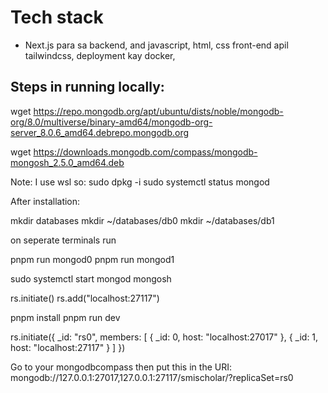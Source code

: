 # Tech stack
- Next.js para sa backend, and javascript, html, css front-end apil tailwindcss, deployment kay docker,

## Steps in running locally:
wget https://repo.mongodb.org/apt/ubuntu/dists/noble/mongodb-org/8.0/multiverse/binary-amd64/mongodb-org-server_8.0.6_amd64.debrepo.mongodb.org

wget https://downloads.mongodb.com/compass/mongodb-mongosh_2.5.0_amd64.deb

Note: 
I use wsl so:
sudo dpkg -i <filename>
sudo systemctl status mongod

After installation:

mkdir databases
mkdir ~/databases/db0
mkdir ~/databases/db1

on seperate terminals run

pnpm run mongod0
pnpm run mongod1

sudo systemctl start mongod
mongosh

rs.initiate()
rs.add("localhost:27117")

pnpm install
pnpm run dev

rs.initiate({ _id: "rs0", members: [ { _id: 0, host: "localhost:27017" }, { _id: 1, host: "localhost:27117" } ] })

Go to your mongodbcompass then put this in the URI:
mongodb://127.0.0.1:27017,127.0.0.1:27117/smischolar/?replicaSet=rs0

